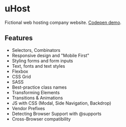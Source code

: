 # uHost

Fictional web hosting company website. [Codepen demo](https://codepen.io/user1990/project/editor/DVkyLx).

## Features

- Selectors, Combinators
- Responsive design and "Mobile First"
- Styling forms and form inputs
- Text, fonts and text styles
- Flexbox
- CSS Grid
- SASS
- Best-practice class names
- Transforming Elements
- Transitions & Animations
- JS with CSS (Modal, Side Navigation, Backdrop)
- Vendor Prefixes
- Detecting Browser Support with @supports
- Cross-Browser compatibility
